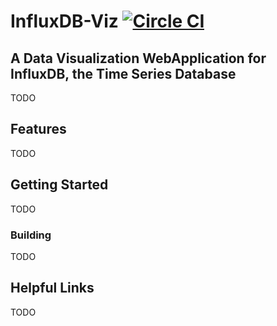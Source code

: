 # InfluxDB-Viz [![Circle CI](https://circleci.com/gh/zepouet/influxdb-viz.svg?style=shield&circle-token=:circle-token)](https://circleci.com/gh/zepouet/influxdb-viz)

## A Data Visualization WebApplication for InfluxDB, the Time Series Database

TODO

## Features

TODO

## Getting Started

TODO

### Building

TODO

## Helpful Links

TODO
